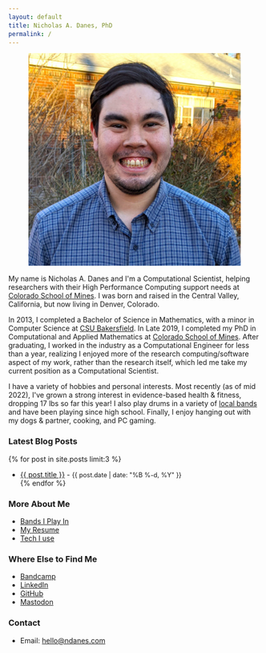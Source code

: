 ```yaml
---
layout: default
title: Nicholas A. Danes, PhD
permalink: /
---
```

<figure>
 <img class="profile" src="/images/me.jpg" alt="Me!">
</figure>

My name is Nicholas A. Danes and I'm a Computational Scientist, helping researchers with their High Performance Computing support needs at [Colorado School of Mines](https://ciarc.mines.edu). I was born and raised in the Central Valley, California, but now living in Denver, Colorado.

In 2013, I completed a Bachelor of Science in Mathematics, with a minor in Computer Science at [CSU Bakersfield](https://csub.edu). In Late 2019, I completed my PhD in Computational and Applied Mathematics at [Colorado School of Mines](https://ams.mines.edu). After graduating, I worked in the industry as a Computational Engineer for less than a year, realizing I enjoyed more of the research computing/software aspect of my work, rather than the research itself, which led me take my current position as a Computational Scientist.

I have a variety of hobbies and personal interests. Most recently (as of mid 2022), I've grown a strong interest in evidence-based health & fitness, dropping 17 lbs so far this year! I also play drums in a variety of [local bands](/bands) and have been playing since high school. Finally, I enjoy hanging out with my dogs & partner, cooking, and PC gaming. 

### Latest Blog Posts
{% for post in site.posts limit:3 %}

* <a href="{{ site.baseurl }}{{ post.url }}">{{ post.title }}</a> -  <time style="font-size:90%;" datetime="{{ post.date | date_to_xmlschema }}">{{ post.date | date: "%B %-d, %Y" }}</time>  
{% endfor %}

### More About Me

* [Bands I Play In](/bands)
* [My Resume](/resume)
* [Tech I use](/uses)


### Where Else to Find Me

* [Bandcamp](https://bandcamp.com/danesnick)
* [LinkedIn](https://www.linkedin.com/in/nicholas-danes-phd-a82107237)
* [GitHub](https://github.com/danesnick)
* <a rel="me" href="https://mast.hpc.social/@ndanes">Mastodon</a>

### Contact
* Email: [hello@ndanes.com](mailto:&#104;&#101;&#108;&#108;&#111;&#64;&#110;&#100;&#97;&#110;&#101;&#115;&#46;&#99;&#111;&#109;)
